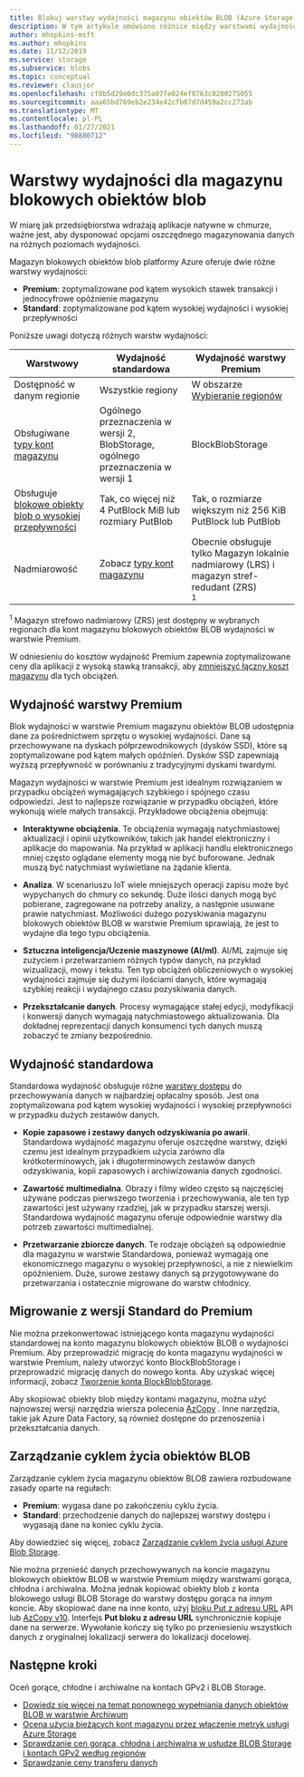 ```yaml
---
title: Blokuj warstwy wydajności magazynu obiektów BLOB (Azure Storage)
description: W tym artykule omówiono różnice między warstwami wydajności warstwy Premium i standardowa dla magazynu blokowych obiektów blob platformy Azure.
author: mhopkins-msft
ms.author: mhopkins
ms.date: 11/12/2019
ms.service: storage
ms.subservice: blobs
ms.topic: conceptual
ms.reviewer: clausjor
ms.openlocfilehash: cf0b5d29e0dc375a07fe024ef0763c8200275055
ms.sourcegitcommit: aaa65bd769eb2e234e42cfb07d7d459a2cc273ab
ms.translationtype: MT
ms.contentlocale: pl-PL
ms.lasthandoff: 01/27/2021
ms.locfileid: "98880712"
---
```

# <a name="performance-tiers-for-block-blob-storage"></a>Warstwy wydajności dla magazynu blokowych obiektów blob

W miarę jak przedsiębiorstwa wdrażają aplikacje natywne w chmurze, ważne jest, aby dysponować opcjami oszczędnego magazynowania danych na różnych poziomach wydajności.

Magazyn blokowych obiektów blob platformy Azure oferuje dwie różne warstwy wydajności:

- **Premium**: zoptymalizowane pod kątem wysokich stawek transakcji i jednocyfrowe opóźnienie magazynu
- **Standard**: zoptymalizowane pod kątem wysokiej wydajności i wysokiej przepływności

Poniższe uwagi dotyczą różnych warstw wydajności:

| Warstwowy |Wydajność standardowa  |Wydajność warstwy Premium  |
|---------|---------|---------|
|Dostępność w danym regionie     |   Wszystkie regiony      | W obszarze [Wybieranie regionów](https://azure.microsoft.com/global-infrastructure/services/?products=storage)       |
|Obsługiwane [typy kont magazynu](../common/storage-account-overview.md#types-of-storage-accounts)     |     Ogólnego przeznaczenia w wersji 2, BlobStorage, ogólnego przeznaczenia w wersji 1    |    BlockBlobStorage     |
|Obsługuje [blokowe obiekty blob o wysokiej przepływności](https://azure.microsoft.com/blog/high-throughput-with-azure-blob-storage/)     |    Tak, co więcej niż 4 PutBlock MiB lub rozmiary PutBlob     |    Tak, o rozmiarze większym niż 256 KiB PutBlock lub PutBlob    |
|Nadmiarowość     |     Zobacz [typy kont magazynu](../common/storage-account-overview.md#types-of-storage-accounts)   |  Obecnie obsługuje tylko Magazyn lokalnie nadmiarowy (LRS) i magazyn stref-redudant (ZRS)<div role="complementary" aria-labelledby="zone-redundant-storage"><sup>1</sup></div>     |

<div id="zone-redundant-storage"><sup>1</sup> Magazyn strefowo nadmiarowy (ZRS) jest dostępny w wybranych regionach dla kont magazynu blokowych obiektów BLOB wydajności w warstwie Premium.</div>

W odniesieniu do kosztów wydajność Premium zapewnia zoptymalizowane ceny dla aplikacji z wysoką stawką transakcji, aby [zmniejszyć łączny koszt magazynu](https://azure.microsoft.com/blog/reducing-overall-storage-costs-with-azure-premium-blob-storage/) dla tych obciążeń.

## <a name="premium-performance"></a>Wydajność warstwy Premium

Blok wydajności w warstwie Premium magazynu obiektów BLOB udostępnia dane za pośrednictwem sprzętu o wysokiej wydajności. Dane są przechowywane na dyskach półprzewodnikowych (dysków SSD), które są zoptymalizowane pod kątem małych opóźnień. Dysków SSD zapewniają wyższą przepływność w porównaniu z tradycyjnymi dyskami twardymi.

Magazyn wydajności w warstwie Premium jest idealnym rozwiązaniem w przypadku obciążeń wymagających szybkiego i spójnego czasu odpowiedzi. Jest to najlepsze rozwiązanie w przypadku obciążeń, które wykonują wiele małych transakcji. Przykładowe obciążenia obejmują:

- **Interaktywne obciążenia**. Te obciążenia wymagają natychmiastowej aktualizacji i opinii użytkowników, takich jak handel elektroniczny i aplikacje do mapowania. Na przykład w aplikacji handlu elektronicznego mniej często oglądane elementy mogą nie być buforowane. Jednak muszą być natychmiast wyświetlane na żądanie klienta.

- **Analiza**. W scenariuszu IoT wiele mniejszych operacji zapisu może być wypychanych do chmury co sekundę. Duże ilości danych mogą być pobierane, zagregowane na potrzeby analizy, a następnie usuwane prawie natychmiast. Możliwości dużego pozyskiwania magazynu blokowych obiektów BLOB w warstwie Premium sprawiają, że jest to wydajne dla tego typu obciążenia.

- **Sztuczna inteligencja/Uczenie maszynowe (AI/ml)**. AI/ML zajmuje się zużyciem i przetwarzaniem różnych typów danych, na przykład wizualizacji, mowy i tekstu. Ten typ obciążeń obliczeniowych o wysokiej wydajności zajmuje się dużymi ilościami danych, które wymagają szybkiej reakcji i wydajnego czasu pozyskiwania danych.

- **Przekształcanie danych**. Procesy wymagające stałej edycji, modyfikacji i konwersji danych wymagają natychmiastowego aktualizowania. Dla dokładnej reprezentacji danych konsumenci tych danych muszą zobaczyć te zmiany bezpośrednio.

## <a name="standard-performance"></a>Wydajność standardowa

Standardowa wydajność obsługuje różne [warstwy dostępu](storage-blob-storage-tiers.md) do przechowywania danych w najbardziej opłacalny sposób. Jest ona zoptymalizowana pod kątem wysokiej wydajności i wysokiej przepływności w przypadku dużych zestawów danych.

- **Kopie zapasowe i zestawy danych odzyskiwania po awarii**. Standardowa wydajność magazynu oferuje oszczędne warstwy, dzięki czemu jest idealnym przypadkiem użycia zarówno dla krótkoterminowych, jak i długoterminowych zestawów danych odzyskiwania, kopii zapasowych i archiwizowania danych zgodności.

- **Zawartość multimedialna**. Obrazy i filmy wideo często są najczęściej używane podczas pierwszego tworzenia i przechowywania, ale ten typ zawartości jest używany rzadziej, jak w przypadku starszej wersji. Standardowa wydajność magazynu oferuje odpowiednie warstwy dla potrzeb zawartości multimedialnej. 

- **Przetwarzanie zbiorcze danych**. Te rodzaje obciążeń są odpowiednie dla magazynu w warstwie Standardowa, ponieważ wymagają one ekonomicznego magazynu o wysokiej przepływności, a nie z niewielkim opóźnieniem. Duże, surowe zestawy danych są przygotowywane do przetwarzania i ostatecznie migrowane do warstw chłodnicy.

## <a name="migrate-from-standard-to-premium"></a>Migrowanie z wersji Standard do Premium

Nie można przekonwertować istniejącego konta magazynu wydajności standardowej na konto magazynu blokowych obiektów BLOB o wydajności Premium. Aby przeprowadzić migrację do konta magazynu wydajności w warstwie Premium, należy utworzyć konto BlockBlobStorage i przeprowadzić migrację danych do nowego konta. Aby uzyskać więcej informacji, zobacz [Tworzenie konta BlockBlobStorage](storage-blob-create-account-block-blob.md).

Aby skopiować obiekty blob między kontami magazynu, można użyć najnowszej wersji narzędzia wiersza polecenia [AzCopy](../common/storage-use-azcopy-v10.md#transfer-data) . Inne narzędzia, takie jak Azure Data Factory, są również dostępne do przenoszenia i przekształcania danych.

## <a name="blob-lifecycle-management"></a>Zarządzanie cyklem życia obiektów BLOB

Zarządzanie cyklem życia magazynu obiektów BLOB zawiera rozbudowane zasady oparte na regułach:

- **Premium**: wygasa dane po zakończeniu cyklu życia.
- **Standard**: przechodzenie danych do najlepszej warstwy dostępu i wygasają dane na koniec cyklu życia.

Aby dowiedzieć się więcej, zobacz [Zarządzanie cyklem życia usługi Azure Blob Storage](storage-lifecycle-management-concepts.md).

Nie można przenieść danych przechowywanych na koncie magazynu blokowych obiektów BLOB w warstwie Premium między warstwami gorąca, chłodna i archiwalna. Można jednak kopiować obiekty blob z konta blokowego usługi BLOB Storage do warstwy dostępu gorąca na *innym* koncie. Aby skopiować dane na inne konto, użyj [bloku Put z adresu URL](/rest/api/storageservices/put-block-from-url) API lub [AzCopy v10](../common/storage-use-azcopy-v10.md). Interfejs **Put bloku z adresu URL** synchronicznie kopiuje dane na serwerze. Wywołanie kończy się tylko po przeniesieniu wszystkich danych z oryginalnej lokalizacji serwera do lokalizacji docelowej.

## <a name="next-steps"></a>Następne kroki

Oceń gorące, chłodne i archiwalne na kontach GPv2 i BLOB Storage.

- [Dowiedz się więcej na temat ponownego wypełniania danych obiektów BLOB w warstwie Archiwum](storage-blob-rehydration.md)
- [Ocena użycia bieżących kont magazynu przez włączenie metryk usługi Azure Storage](./monitor-blob-storage.md)
- [Sprawdzanie cen gorąca, chłodna i archiwalna w usłudze BLOB Storage i kontach GPv2 według regionów](https://azure.microsoft.com/pricing/details/storage/)
- [Sprawdzanie ceny transferu danych](https://azure.microsoft.com/pricing/details/data-transfers/)
